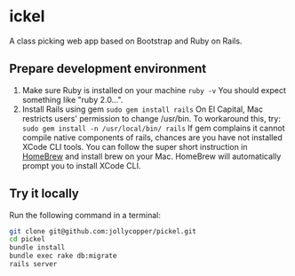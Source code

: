 # ickel
A class picking web app based on Bootstrap and Ruby on Rails.

## Prepare development environment
1. Make sure Ruby is installed on your machine
`ruby -v`
You should expect something like "ruby 2.0...".
2. Install Rails using gem
`sudo gem install rails`
On El Capital, Mac restricts users' permission to change /usr/bin. To workaround this, try:
`sudo gem install -n /usr/local/bin/ rails`
If gem complains it cannot compile native components of rails, chances are you have not installed XCode CLI tools. You can follow the super short instruction in [HomeBrew](http://brew.sh/) and install brew on your Mac. HomeBrew will automatically prompt you to install XCode CLI.

## Try it locally
Run the following command in a terminal:
```bash
git clone git@github.com:jollycopper/pickel.git
cd pickel
bundle install
bundle exec rake db:migrate
rails server
```

